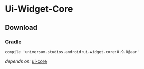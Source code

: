 Ui-Widget-Core
===============

## Download ##

### Gradle ###

    compile 'universum.studios.android:ui-widget-core:0.9.0@aar'

_depends on:_
[ui-core](https://github.com/universum-studios/android_ui/tree/master/library-core)
